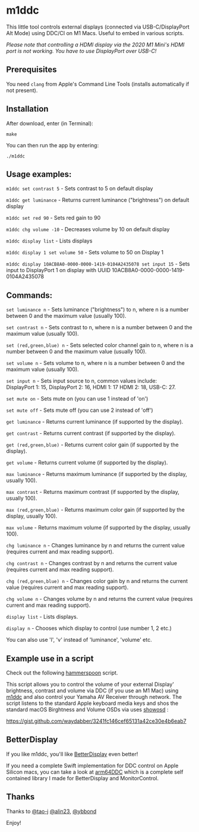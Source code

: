 # m1ddc

This little tool controls external displays (connected via USB-C/DisplayPort Alt Mode) using DDC/CI on M1 Macs. Useful to embed in various scripts.

*Please note that controlling a HDMI display via the 2020 M1 Mini's HDMI port is not working. You have to use DisplayPort over USB-C!*

## Prerequisites

You need `clang` from Apple's Command Line Tools (installs automatically if not present).

## Installation

After download, enter (in Terminal):

    make

You can then run the app by entering:

    ./m1ddc

## Usage examples:

`m1ddc set contrast 5` - Sets contrast to 5 on default display

`m1ddc get luminance` - Returns current luminance ("brightness") on default display

`m1ddc set red 90` - Sets red gain to 90

`m1ddc chg volume -10` - Decreases volume by 10 on default display

`m1ddc display list` - Lists displays

`m1ddc display 1 set volume 50` - Sets volume to 50 on Display 1

`m1ddc display 10ACB8A0-0000-0000-1419-0104A2435078 set input 15` - Sets input to DisplayPort 1 on display with UUID 10ACB8A0-0000-0000-1419-0104A2435078

## Commands:

`set luminance n` - Sets luminance ("brightness") to n, where n is a number between 0 and the maximum value (usually 100).

`set contrast n` - Sets contrast to n, where n is a number between 0 and the maximum value (usually 100).

`set (red,green,blue) n` - Sets selected color channel gain to n, where n is a number between 0 and the maximum value (usually 100).

`set volume n` - Sets volume to n, where n is a number between 0 and the maximum value (usually 100).

`set input n` - Sets input source to n, common values include:<br/>
DisplayPort 1: 15, DisplayPort 2: 16, HDMI 1: 17 HDMI 2: 18, USB-C: 27.

`set mute on` - Sets mute on (you can use 1 instead of 'on')

`set mute off` - Sets mute off (you can use 2 instead of 'off')

`get luminance` - Returns current luminance (if supported by the display).

`get contrast` - Returns current contrast (if supported by the display).

`get (red,green,blue)` - Returns current color gain (if supported by the display).

`get volume` - Returns current volume (if supported by the display).

`max luminance` - Returns maximum luminance (if supported by the display, usually 100).

`max contrast` - Returns maximum contrast (if supported by the display, usually 100).

`max (red,green,blue)` - Returns maximum color gain (if supported by the display, usually 100).

`max volume` - Returns maximum volume (if supported by the display, usually 100).

`chg luminance n` - Changes luminance by n and returns the current value (requires current and max reading support).

`chg contrast n` - Changes contrast by n and returns the current value (requires current and max reading support).

`chg (red,green,blue) n` - Changes color gain by n and returns the current value (requires current and max reading support).

`chg volume n` - Changes volume by n and returns the current value (requires current and max reading support).

`display list` - Lists displays.

`display n` - Chooses which display to control (use number 1, 2 etc.)

You can also use 'l', 'v' instead of 'luminance', 'volume' etc.

## Example use in a script

Check out the following [hammerspoon](https://github.com/Hammerspoon/hammerspoon) script.

This script allows you to control the volume of your external Display' brightness, contrast and volume via DDC (if you use an M1 Mac) using [m1ddc](https://github.com/waydabber/m1ddc) and also control your Yamaha AV Receiver through network. The script listens to the standard Apple keyboard media keys and shos the standard macOS Birghtness and Volume OSDs via uses [showosd](https://github.com/waydabber/showosd) :

https://gist.github.com/waydabber/3241fc146cef65131a42ce30e4b6eab7

## BetterDisplay

If you like m1ddc, you'll like [BetterDisplay](https://betterdisplay.pro) even better!

If you need a complete Swift implementation for DDC control on Apple Silicon macs, you can take a look at [arm64DDC](https://github.com/MonitorControl/MonitorControl/blob/master/MonitorControl/Support/Arm64DDC.swift) which is a complete self contained library I made for BetterDisplay and MonitorControl.

## Thanks

Thanks to [@tao-j](https://github.com/tao-j) [@alin23](https://github.com/alin23), [@ybbond](https://github.com/ybbond)

Enjoy!
